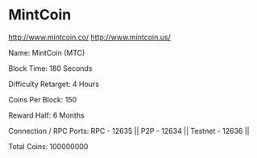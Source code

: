 MintCoin
============

http://www.mintcoin.co/
http://www.mintcoin.us/

Name: MintCoin (MTC)

Block Time: 180 Seconds

Difficulty Retarget: 4 Hours

Coins Per Block: 150

Reward Half: 6 Months

Connection / RPC Ports: RPC - 12635 || P2P - 12634 || Testnet - 12636 ||

Total Coins: 100000000



